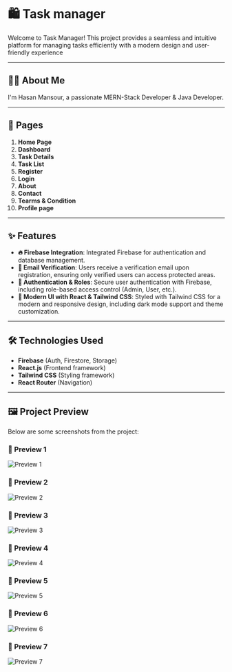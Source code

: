 # 🛍️ Task manager  

Welcome to Task Manager! This project provides a seamless and intuitive platform for managing tasks efficiently with a modern design and user-friendly experience  

---

## 👨‍💻 About Me  
I'm Hasan Mansour, a passionate MERN-Stack Developer & Java Developer.

---

## 📄 Pages  
1. **Home Page**  
2. **Dashboard**  
3. **Task Details**  
4. **Task List**  
5. **Register**  
6. **Login**  
7. **About**  
8. **Contact** 
9. **Tearms & Condition**
10. **Profile page**
 

---

## ✨ Features

- **🔥 Firebase Integration**: Integrated Firebase for authentication and database management.
- **📩 Email Verification**: Users receive a verification email upon registration, ensuring only verified users can access protected areas.
- **🔐 Authentication & Roles**: Secure user authentication with Firebase, including role-based access control (Admin, User, etc.).
- **🎨 Modern UI with React & Tailwind CSS**: Styled with Tailwind CSS for a modern and responsive design, including dark mode support and theme customization.

---

## 🛠️ Technologies Used  
- **Firebase** (Auth, Firestore, Storage)
- **React.js** (Frontend framework)
- **Tailwind CSS** (Styling framework)
- **React Router** (Navigation)

---

## 🖼️ Project Preview  
Below are some screenshots from the project:

### 📸 Preview 1  
![Preview 1](https://drive.google.com/uc?export=view&id=16LQqvUWxdo6HKs-_hf-N4aaNBj5QrYvE)

### 📸 Preview 2  
![Preview 2](https://drive.google.com/uc?export=view&id=1MSJktw9EbXQuvA9NPPenfa3cq6HGzbUU)

### 📸 Preview 3  
![Preview 3](https://drive.google.com/uc?export=view&id=1pATAUTUxVBSvsXDfdbadrsj8PlPFd6i4)

### 📸 Preview 4  
![Preview 4](https://drive.google.com/uc?export=view&id=1bZWtQwQMq57Xe5X7TG2QpfaBvoFoI7Fk)

### 📸 Preview 5  
![Preview 5](https://drive.google.com/uc?export=view&id=1pj3ndTmpnd_0oq5HH5bTOdpkZ9DurQSz)

### 📸 Preview 6  
![Preview 6](https://drive.google.com/uc?export=view&id=1pj3ndTmpnd_0oq5HH5bTOdpkZ9DurQSz)

### 📸 Preview 7  
![Preview 7](https://drive.google.com/uc?export=view&id=1PrkkUW5xGWU7rLtYMFMr1RmQuJhVbhjk)

